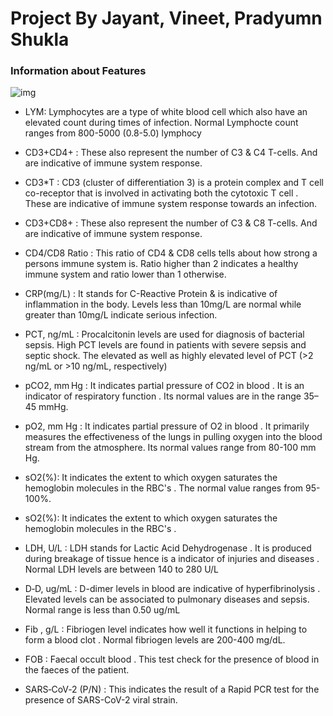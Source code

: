 # Project By Jayant, Vineet, Pradyumn Shukla

### Information about Features
![img](https://www.rochesterfirst.com/wp-content/uploads/sites/66/2020/04/Coronavirus-COVID-19-COVID19-pandemic.jpg?w=522&h=304&crop=1&resize=1280,720)

- LYM: Lymphocytes are a type of white blood cell which also have an elevated count during times of infection. Normal Lymphocte count ranges from 800-5000 (0.8-5.0) lymphocy

- CD3+CD4+ : These also represent the number of C3 & C4 T-cells. And are indicative of immune system response.

- CD3*T : CD3 (cluster of differentiation 3) is a protein complex and T cell co-receptor that is involved in activating both the cytotoxic T cell . These are indicative of immune system response towards an infection.

- CD3+CD8+ : These also represent the number of C3 & C8 T-cells. And are indicative of immune system response.

- CD4/CD8 Ratio : This ratio of CD4 & CD8 cells tells about how strong a persons immune system is.  Ratio higher than 2 indicates a healthy immune system and ratio lower than 1 otherwise.

- CRP(mg/L) : It stands for C-Reactive Protein & is indicative of inflammation in the body. Levels less than 10mg/L are normal while greater than 10mg/L indicate serious infection.

- PCT, ng/mL : Procalcitonin levels are used for diagnosis of bacterial sepsis. High PCT levels are found in patients with severe sepsis and septic shock. The elevated as well as highly elevated level of PCT (>2 ng/mL or >10 ng/mL, respectively)

- pCO2, mm Hg : It indicates partial pressure of CO2 in blood . It is an indicator of respiratory function . Its normal values are in the range 35–45 mmHg.

- pO2, mm Hg : It indicates partial pressure of O2 in blood . It primarily measures the effectiveness of the lungs in pulling oxygen into the blood stream from the atmosphere. Its normal values range from 80-100 mm Hg.
- sO2(%): It indicates the extent to which oxygen saturates the hemoglobin molecules in the RBC's . The normal value ranges from 95-100%.
- sO2(%): It indicates the extent to which oxygen saturates the hemoglobin molecules in the RBC's .
- LDH, U/L : LDH stands for Lactic Acid Dehydrogenase . It is produced during breakage of tissue hence is a indicator of injuries and diseases . Normal LDH levels are between 140 to 280 U/L
- D‐D, ug/mL : D-dimer levels in blood are indicative of hyperfibrinolysis . Elevated levels can be associated to pulmonary diseases and sepsis. Normal range is less than 0.50 ug/mL
- Fib , g/L : Fibriogen level indicates how well it  functions in helping to form a blood clot . Normal fibriogen levels are 200-400 mg/dL.
- FOB : Faecal occult blood . This test check for the presence of blood in the faeces of the patient.
- SARS‐CoV‐2 (P/N) : This indicates the result of a Rapid PCR test for the presence of SARS-CoV-2 viral strain.
